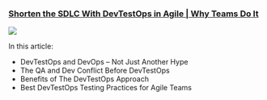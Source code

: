 ### [Shorten the SDLC With DevTestOps in Agile | Why Teams Do It](https://www.katalon.com/resources-center/blog/devtestops-agile-sdlc/?utm_source=katalon&utm_medium=ks_start_page)

  <img src="https://d1h3p5fzmizjvp.cloudfront.net/wp-content/uploads/2021/09/banner1.png">

In this article:

* DevTestOps and DevOps – Not Just Another Hype
* The QA and Dev Conflict Before DevTestOps
* Benefits of The DevTestOps Approach
* Best DevTestOps Testing Practices for Agile Teams
